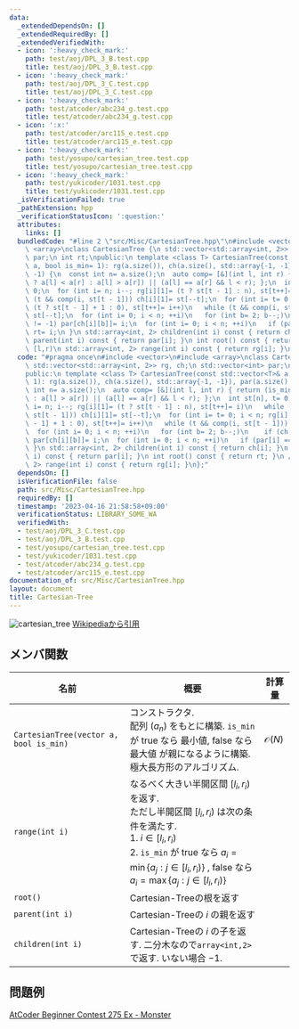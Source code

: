 ```yaml
---
data:
  _extendedDependsOn: []
  _extendedRequiredBy: []
  _extendedVerifiedWith:
  - icon: ':heavy_check_mark:'
    path: test/aoj/DPL_3_B.test.cpp
    title: test/aoj/DPL_3_B.test.cpp
  - icon: ':heavy_check_mark:'
    path: test/aoj/DPL_3_C.test.cpp
    title: test/aoj/DPL_3_C.test.cpp
  - icon: ':heavy_check_mark:'
    path: test/atcoder/abc234_g.test.cpp
    title: test/atcoder/abc234_g.test.cpp
  - icon: ':x:'
    path: test/atcoder/arc115_e.test.cpp
    title: test/atcoder/arc115_e.test.cpp
  - icon: ':heavy_check_mark:'
    path: test/yosupo/cartesian_tree.test.cpp
    title: test/yosupo/cartesian_tree.test.cpp
  - icon: ':heavy_check_mark:'
    path: test/yukicoder/1031.test.cpp
    title: test/yukicoder/1031.test.cpp
  _isVerificationFailed: true
  _pathExtension: hpp
  _verificationStatusIcon: ':question:'
  attributes:
    links: []
  bundledCode: "#line 2 \"src/Misc/CartesianTree.hpp\"\n#include <vector>\n#include\
    \ <array>\nclass CartesianTree {\n std::vector<std::array<int, 2>> rg, ch;\n std::vector<int>\
    \ par;\n int rt;\npublic:\n template <class T> CartesianTree(const std::vector<T>&\
    \ a, bool is_min= 1): rg(a.size()), ch(a.size(), std::array{-1, -1}), par(a.size(),\
    \ -1) {\n  const int n= a.size();\n  auto comp= [&](int l, int r) { return (is_min\
    \ ? a[l] < a[r] : a[l] > a[r]) || (a[l] == a[r] && l < r); };\n  int st[n], t=\
    \ 0;\n  for (int i= n; i--; rg[i][1]= (t ? st[t - 1] : n), st[t++]= i)\n   while\
    \ (t && comp(i, st[t - 1])) ch[i][1]= st[--t];\n  for (int i= t= 0; i < n; rg[i][0]=\
    \ (t ? st[t - 1] + 1 : 0), st[t++]= i++)\n   while (t && comp(i, st[t - 1])) ch[i][0]=\
    \ st[--t];\n  for (int i= 0; i < n; ++i)\n   for (int b= 2; b--;)\n    if (ch[i][b]\
    \ != -1) par[ch[i][b]]= i;\n  for (int i= 0; i < n; ++i)\n   if (par[i] == -1)\
    \ rt= i;\n }\n std::array<int, 2> children(int i) const { return ch[i]; }\n int\
    \ parent(int i) const { return par[i]; }\n int root() const { return rt; }\n //\
    \ [l,r)\n std::array<int, 2> range(int i) const { return rg[i]; }\n};\n"
  code: "#pragma once\n#include <vector>\n#include <array>\nclass CartesianTree {\n\
    \ std::vector<std::array<int, 2>> rg, ch;\n std::vector<int> par;\n int rt;\n\
    public:\n template <class T> CartesianTree(const std::vector<T>& a, bool is_min=\
    \ 1): rg(a.size()), ch(a.size(), std::array{-1, -1}), par(a.size(), -1) {\n  const\
    \ int n= a.size();\n  auto comp= [&](int l, int r) { return (is_min ? a[l] < a[r]\
    \ : a[l] > a[r]) || (a[l] == a[r] && l < r); };\n  int st[n], t= 0;\n  for (int\
    \ i= n; i--; rg[i][1]= (t ? st[t - 1] : n), st[t++]= i)\n   while (t && comp(i,\
    \ st[t - 1])) ch[i][1]= st[--t];\n  for (int i= t= 0; i < n; rg[i][0]= (t ? st[t\
    \ - 1] + 1 : 0), st[t++]= i++)\n   while (t && comp(i, st[t - 1])) ch[i][0]= st[--t];\n\
    \  for (int i= 0; i < n; ++i)\n   for (int b= 2; b--;)\n    if (ch[i][b] != -1)\
    \ par[ch[i][b]]= i;\n  for (int i= 0; i < n; ++i)\n   if (par[i] == -1) rt= i;\n\
    \ }\n std::array<int, 2> children(int i) const { return ch[i]; }\n int parent(int\
    \ i) const { return par[i]; }\n int root() const { return rt; }\n // [l,r)\n std::array<int,\
    \ 2> range(int i) const { return rg[i]; }\n};"
  dependsOn: []
  isVerificationFile: false
  path: src/Misc/CartesianTree.hpp
  requiredBy: []
  timestamp: '2023-04-16 21:58:58+09:00'
  verificationStatus: LIBRARY_SOME_WA
  verifiedWith:
  - test/aoj/DPL_3_C.test.cpp
  - test/aoj/DPL_3_B.test.cpp
  - test/yosupo/cartesian_tree.test.cpp
  - test/yukicoder/1031.test.cpp
  - test/atcoder/abc234_g.test.cpp
  - test/atcoder/arc115_e.test.cpp
documentation_of: src/Misc/CartesianTree.hpp
layout: document
title: Cartesian-Tree
---
```


![cartesian_tree](https://upload.wikimedia.org/wikipedia/commons/thumb/d/d5/Cartesian_tree.svg/250px-Cartesian_tree.svg.png)
[Wikipediaから引用](https://en.wikipedia.org/wiki/File:Cartesian_tree.svg)

## メンバ関数

| 名前                                   | 概要                                                                                                                                                                                                                                                                       | 計算量           |
| -------------------------------------- | -------------------------------------------------------------------------------------------------------------------------------------------------------------------------------------------------------------------------------------------------------------------------- | ---------------- |
| `CartesianTree(vector a, bool is_min)` | コンストラクタ.<br> 配列 $(a_n)$ をもとに構築. `is_min` が true なら 最小値, false なら 最大値 が親になるように構築. <br> 極大長方形のアルゴリズム.                                                                                                                        | $\mathcal{O}(N)$ |
| `range(int i)`                         | なるべく大きい半開区間 $[l_i, r_i)$ を返す. <br>ただし半開区間 $[l_i, r_i)$ は次の条件を満たす. <br> 1. $i \in [l_i,r_i)$<br> 2. `is_min` が true なら $a_i = \min \lbrace a_j : j \in [l_i,r_i) \rbrace$ , false なら  $a_i = \max \lbrace a_j : j \in [l_i,r_i) \rbrace$ |                  |
| `root()`                               | Cartesian-Treeの根を返す                                                                                                                                                                                                                                                   |                  |
| `parent(int i)`                        | Cartesian-Treeの $i$ の親を返す                                                                                                                                                                                                                                            |                  |
| `children(int i)`                      | Cartesian-Treeの $i$ の子を返す. 二分木なので`array<int,2>` で返す. いない場合 $-1$.                                                                                                                                                                                       |                  |


## 問題例
[AtCoder Beginner Contest 275 Ex - Monster](https://atcoder.jp/contests/abc275/tasks/abc275_h)